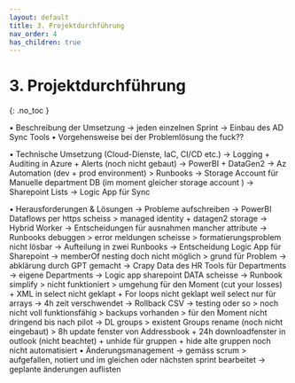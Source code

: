 ```yaml
---
layout: default
title: 3. Projektdurchführung
nav_order: 4
has_children: true
---
```


# 3. Projektdurchführung

{: .no_toc }


• Beschreibung der Umsetzung
    -> jeden einzelnen Sprint
    -> Einbau des AD Sync Tools
• Vorgehensweise bei der Problemlösung
    the fuck??

• Technische Umsetzung (Cloud-Dienste, IaC, CI/CD etc.)
    -> Logging + Auditing in Azure + Alerts (noch nicht gebaut)
    -> PowerBI + DataGen2
    -> Az Automation (dev + prod environment) > Runbooks
    -> Storage Account für Manuelle department DB (im moment gleicher storage account )
    -> Sharepoint Lists
    -> Logic App für Sync

• Herausforderungen & Lösungen
    -> Probleme aufschreiben
        -> PowerBI Dataflows per https scheiss > managed identity + datagen2 storage
        -> Hybrid Worker
        -> Entscheidungen für ausnahmen mancher attribute
        -> Runbooks debuggen > error meldungen scheisse > formatierungsproblem nicht lösbar
        -> Aufteilung in zwei Runbooks
        -> Entscheidung Logic App für Sharepoint
        -> memberOf nesting doch nicht möglich > grund für Problem -> abklärung durch GPT gemacht
        -> Crapy Data des HR Tools für Departments -> eigene Departments
        -> Logic app sharepoint DATA scheisse -> Runbook simplify > nicht funktioniert > umgehung für den Moment (cut your losses) + XML in select nicht geklapt + For loops nicht geklapt weil select nur für arrays -> 4h zeit verschwendet
        -> Rollback CSV -> testing oder so > noch nicht voll funktionsfähig > backups vorhanden > für den Moment nicht dringend bis nach pilot
        -> DL groups > existent Groups rename (noch nicht eingebaut) > 8h update fenster von Addressbook + 24h downloadfenster in outlook (nicht beachtet) + unhide für gruppen + hide alte gruppen noch nicht automatisiert
• Änderungsmanagement
    -> gemäss scrum > aufgefallen, notiert und im gleichen oder nächsten sprint bearbeitet
    -> geplante änderungen auflisten

